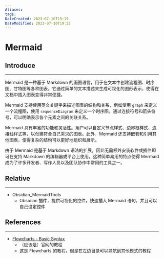 ```yaml
---
Aliases: 
tags: 
DateCreated: 2023-07-10T19:19
DateModified: 2023-07-10T19:23
---
```

# Mermaid

## Introduce
---
Mermaid 是一种基于 Markdown 的画图语言，用于在文本中创建流程图、时序图、甘特图等各种图表。它通过简单的文本描述来生成可视化的图形表示，使得在文档中插入图表变得非常便捷。

Mermaid 支持使用英文关键字来描述图表的结构和关系，例如使用 `graph` 来定义一个流程图，使用 `sequenceDiagram` 来定义一个时序图。通过连接符号和箭头符号，可以明确表示各个元素之间的关联关系。

Mermaid 具有丰富的功能和灵活性。用户可以自定义节点样式、边界框样式、连接线样式等，以创建符合自己需求的图表。此外，Mermaid 还支持嵌套和引用其他图表，使得复杂的结构可以更好地组织和展示。

由于 Mermaid 是基于 Markdown 语法的扩展，因此无需额外安装软件或插件即可在支持 Markdown 的编辑器或平台上使用。这种简单易用的特点使得 Mermaid 成为了许多开发者、写作人员以及团队协作中常用的工具之一。

## Relative 
---
- Obsidian_MermaidTools
	- Obsidian 插件，提供可视化的控件，快速插入 Mermaid 语句，并且可以自己设定控件

## References
---
- [Flowcharts - Basic Syntax](https://mermaid.js.org/syntax/flowchart.html)
	- （应该是）官网的教程
	- 这是 Flowcharts 的教程，但是在左边目录可以导航到其他模式的教程
